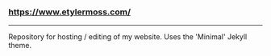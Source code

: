 ### https://www.etylermoss.com/
___
Repository for hosting / editing of my website. Uses the 'Minimal' Jekyll theme.
